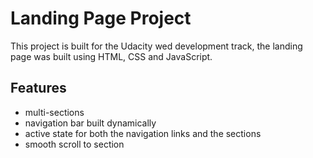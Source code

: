 # Landing Page Project
This project is built for the Udacity wed development track, the landing page was built using HTML, CSS and JavaScript.

## Features
- multi-sections
- navigation bar built dynamically
- active state for both the navigation links and the sections
- smooth scroll to section

